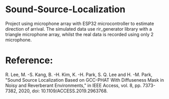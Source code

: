 # Sound-Source-Localization
Project using microphone array with ESP32 microcontroller to estimate direction of arrival. The simulated data use rir_generator library with a triangle microphone array, whilst the real data is recorded using only 2 microphone.

# Reference:
R. Lee, M. -S. Kang, B. -H. Kim, K. -H. Park, S. Q. Lee and H. -M. Park, "Sound Source Localization Based on GCC-PHAT With Diffuseness Mask in Noisy and Reverberant Environments," in IEEE Access, vol. 8, pp. 7373-7382, 2020, doi: 10.1109/ACCESS.2019.2963768.





